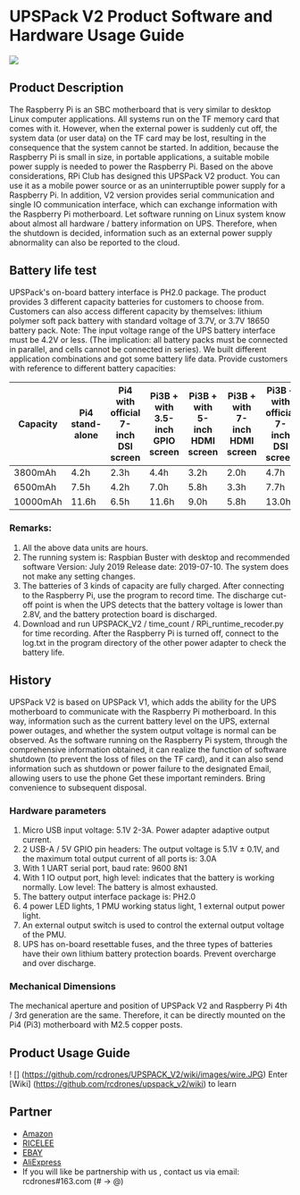 # UPSPack V2 Product Software and Hardware Usage Guide

![](https://github.com/rcdrones/UPSPACK_V2/wiki/images/ups.JPG)

## Product Description
The Raspberry Pi is an SBC motherboard that is very similar to desktop Linux computer applications. All systems run on the TF memory card that comes with it. However, when the external power is suddenly cut off, the system data (or user data) on the TF card may be lost, resulting in the consequence that the system cannot be started. In addition, because the Raspberry Pi is small in size, in portable applications, a suitable mobile power supply is needed to power the Raspberry Pi. Based on the above considerations, RPi Club has designed this UPSPack V2 product. You can use it as a mobile power source or as an uninterruptible power supply for a Raspberry Pi. In addition, V2 version provides serial communication and single IO communication interface, which can exchange information with the Raspberry Pi motherboard. Let software running on Linux system know about almost all hardware / battery information on UPS. Therefore, when the shutdown is decided, information such as an external power supply abnormality can also be reported to the cloud.


## Battery life test
UPSPack's on-board battery interface is PH2.0 package. The product provides 3 different capacity batteries for customers to choose from. Customers can also access different capacity by themselves: lithium polymer soft pack battery with standard voltage of 3.7V, or 3.7V 18650 battery pack. Note: The input voltage range of the UPS battery interface must be 4.2V or less. (The implication: all battery packs must be connected in parallel, and cells cannot be connected in series). We built different application combinations and got some battery life data. Provide customers with reference to different battery capacities:



| Capacity | Pi4 stand-alone | Pi4 with official 7-inch DSI screen | Pi3B + with 3.5-inch GPIO screen | Pi3B + with 5-inch HDMI screen | Pi3B + with 7-inch HDMI screen | Pi3B + with official 7-inch DSI screen |
| -------- | --------------- | ----------------------------------- | -------------------------------- | ------------------------------ | ------------------------------ | -------------------------------------- |
| 3800mAh  | 4.2h            | 2.3h                                | 4.4h                             | 3.2h                           | 2.0h                           | 4.7h                                   |
| 6500mAh  | 7.5h            | 4.2h                                | 7.0h                             | 5.8h                           | 3.3h                           | 7.7h                                   |
| 10000mAh | 11.6h           | 6.5h                                | 11.6h                            | 9.0h                           | 5.8h                           | 13.0h                                  |

### Remarks:
1. All the above data units are hours.
2. The running system is: Raspbian Buster with desktop and recommended software Version: July 2019 Release date: 2019-07-10. The system does not make any setting changes.
3. The batteries of 3 kinds of capacity are fully charged. After connecting to the Raspberry Pi, use the program to record time. The discharge cut-off point is when the UPS detects that the battery voltage is lower than 2.8V, and the battery protection board is discharged.
4. Download and run UPSPACK_V2 / time_count / RPi_runtime_recoder.py for time recording. After the Raspberry Pi is turned off, connect to the log.txt in the program directory of the other power adapter to check the battery life.


## History
UPSPack V2 is based on UPSPack V1, which adds the ability for the UPS motherboard to communicate with the Raspberry Pi motherboard. In this way, information such as the current battery level on the UPS, external power outages, and whether the system output voltage is normal can be observed. As the software running on the Raspberry Pi system, through the comprehensive information obtained, it can realize the function of software shutdown (to prevent the loss of files on the TF card), and it can also send information such as shutdown or power failure to the designated Email, allowing users to use the phone Get these important reminders. Bring convenience to subsequent disposal.

### Hardware parameters
1. Micro USB input voltage: 5.1V 2-3A. Power adapter adaptive output current.
2. 2 USB-A / 5V GPIO pin headers: The output voltage is 5.1V ± 0.1V, and the maximum total output current of all ports is: 3.0A
3. With 1 UART serial port, baud rate: 9600 8N1
4. With 1 IO output port, high level: indicates that the battery is working normally. Low level: The battery is almost exhausted.
5. The battery output interface package is: PH2.0
6. 4 power LED lights, 1 PMU working status light, 1 external output power light.
7. An external output switch is used to control the external output voltage of the PMU.
8. UPS has on-board resettable fuses, and the three types of batteries have their own lithium battery protection boards. Prevent overcharge and over discharge.

### Mechanical Dimensions  
The mechanical aperture and position of UPSPack V2 and Raspberry Pi 4th / 3rd generation are the same. Therefore, it can be directly mounted on the Pi4 (Pi3) motherboard with M2.5 copper posts.


## Product Usage Guide
! [] (https://github.com/rcdrones/UPSPACK_V2/wiki/images/wire.JPG)
Enter [Wiki] (https://github.com/rcdrones/upspack_v2/wiki) to learn


## Partner
* [Amazon](https://www.amazon.com/MakerFocus-Raspberry-Standard-Expansion-Cellphone/dp/B01LAEX7J0)
* [RICELEE](https://ricelee.com/product/raspberry-pi-ups-lithium-battery-expansion-board)
* [EBAY](https://www.ebay.com/itm/UPS-Raspberry-Pi-Lithium-Battery-Expansion-Board-with-3800mAh-Lithium-Battery-/173685870116?_trksid=p2385738.m4383.l4275.c10)
* [AliExpress](https://www.aliexpress.com/item/UPS-Lithium-Battery-Expansion-Board-with-3800mAh-Lithium-Battery-for-Raspberry-Pi-Durable/32990788550.html)
* If you will like be partnership with us , contact us via email: rcdrones#163.com (# -> @)
